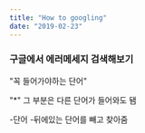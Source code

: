```yaml
---
title: "How to googling"
date: "2019-02-23"
---
```


### 구글에서 에러메세지 검색해보기

"꼭 들어가야하는 단어"

"*" 그 부분은 다른 단어가 들어와도 됌

-단어 -뒤에있는 단어를 빼고 찾아줌

